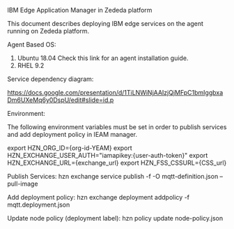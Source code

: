 ﻿IBM Edge Application Manager in Zededa platform 


This document describes deploying IBM edge services on the agent running on Zededa platform. 


Agent Based OS: 


1. Ubuntu 18.04 
                   Check this link for an agent installation guide. 
2. RHEL 9.2 


Service dependency diagram:

https://docs.google.com/presentation/d/1TiLNWiNjAAIzjQjMFpC1bmIggbxaDm6UXeMq6y0DspU/edit#slide=id.p
  



 Environment:


 The following environment variables must be set in order to publish services and add deployment policy in IEAM manager.


export HZN_ORG_ID={org-id-YEAM}
export HZN_EXCHANGE_USER_AUTH="iamapikey:{user-auth-token}"
export HZN_EXCHANGE_URL={exchange_url}
export HZN_FSS_CSSURL={CSS_url}






Publish  Services: 
  hzn exchange service publish  -f -O mqtt-definition.json –pull-image


Add deployment policy:
 hzn exchange deployment addpolicy -f mqtt.deployment.json 


Update node policy (deployment label):
 hzn policy update node-policy.json
